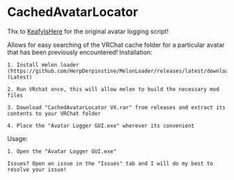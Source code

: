 # CachedAvatarLocator

Thx to [KeafyIsHere](https://github.com/KeafyIsHere) for the original avatar logging script!

Allows for easy searching of the VRChat cache folder for a particular avatar that has been previously encountered!
Installation:
	
	1. Install melon loader (https://github.com/HerpDerpinstine/MelonLoader/releases/latest/download/MelonLoader.Installer.exe) (Latest)
	
	2. Run VRchat once, this will allow melon to build the necessary mod files
	
	3. Download "CachedAvatarLocator VX.rar" from releases and extract its contents to your VRChat folder
	
	4. Place the "Avatar Logger GUI.exe" wherever its convenient
	
Usage:

	1. Open the "Avatar Logger GUI.exe"
	 
	Issues? Open an issue in the "Issues" tab and I will do my best to resolve your issue!